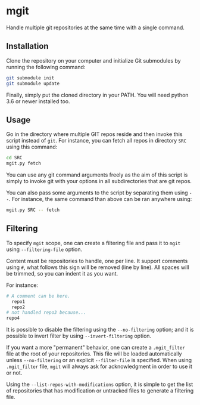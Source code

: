 # mgit

Handle multiple git repositories at the same time with a single command.

## Installation

Clone the repository on your computer and initialize Git submodules by running the following command:

```bash
git submodule init
git submodule update
```

Finally, simply put the cloned directory in your PATH.
You will need python 3.6 or newer installed too.

## Usage

Go in the directory where multiple GIT repos reside and then invoke this script instead of `git`.
For instance, you can fetch all repos in directory `SRC` using this command:

```bash
cd SRC
mgit.py fetch
```

You can use any git command arguments freely as the aim of this script is simply to invoke git with your options in all subdirectories that are git repos.

You can also pass some arguments to the script by separating them using `--`.
For instance, the same command than above can be ran anywhere using:

```bash
mgit.py SRC -- fetch
```

## Filtering

To specify `mgit` scope, one can create a filtering file and pass it to `mgit` using `--filtering-file` option.

Content must be repositories to handle, one per line.
It support comments using `#`, what follows this sign will be removed (line by line).
All spaces will be trimmed, so you can indent it as you want.

For instance:

```bash
# A comment can be here.
  repo1
  repo2
# not handled repo3 because...
repo4
```

It is possible to disable the filtering using the `--no-filtering` option; and it is possible to invert filter by using `--invert-filtering` option.

If you want a more "permanent" behavior, one can create a `.mgit_filter` file at the root of your repositories. This file will be loaded automatically unless `--no-filtering` or an explicit `--filter-file`  is specified. When using `.mgit_filter` file, `mgit` will always ask for acknowledgment in order to use it or not.

Using the `--list-repos-with-modifications` option, it is simple to get the list of repositories that has modification or untracked files to generate a filtering file.
